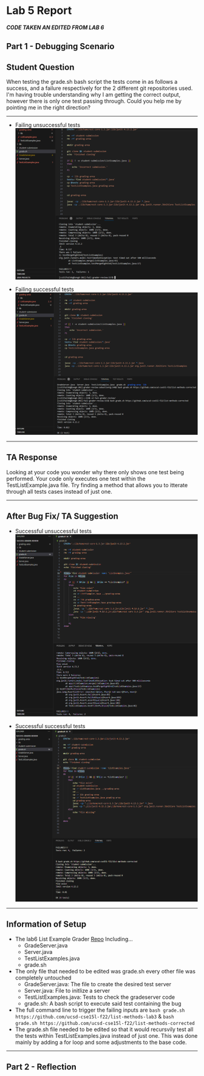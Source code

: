 # Lab 5 Report

***CODE TAKEN AN EDITED FROM LAB 6***

## **Part 1 - Debugging Scenario**
Student Question
---
When testing the grade.sh bash script the tests come in as follows a success, and a failure respectively for the 2 different git repositories used. I'm having trouble understanding why I am getting the correct output, however there is only one test passing through. Could you help me by pointing me in the right direction?

---
* Failing unsuccessful tests
![Ff](Photos/LabRep5/Fail_fail.png)

* Failing successful tests
![Fs](Photos/LabRep5/Fail_Suc.png)

---
TA Response
---
Looking at your code you wonder why there only shows one test being performed. Your code only executes one test within the TestListExample.java file. Try finding a method that allows you to itterate through all tests cases instead of just one.

---
After Bug Fix/ TA Suggestion
---
* Successful unsuccessful tests
![Sf](Photos/LabRep5/Suc_Fail.png)

* Successful successful tests
![Ss](Photos/LabRep5/Suc_Suc.png)

---
Information of Setup
---
* The lab6 List Example Grader [Repo](https://github.com/ucsd-cse15l-s23/list-examples-grader) Including...
  - GradeServer.java
  - Server.java
  - TestListExamples.java
  - grade.sh
* The only file that needed to be edited was grade.sh every other file was completely untouched
  - GradeServer.java: The file to create the desired test server
  - Server.java: File to initlize a server
  - TestListExamples.java: Tests to check the gradeserver code
  - grade.sh: A bash script to execute said test containing the bug
* The full command line to trigger the failing inputs are `bash grade.sh https://github.com/ucsd-cse15l-f22/list-methods-lab3` & `bash grade.sh https://github.com/ucsd-cse15l-f22/list-methods-corrected`
* The grade.sh file needed to be edited so that it would recursvily test all the tests within TestListExamples.java instead of just one. This was done mainly by adding a for loop and some adjustments to the base code.

---
## **Part 2 - Reflection**
